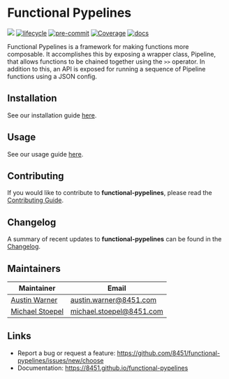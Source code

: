 # Functional Pypelines

![](https://img.shields.io/badge/version-1.0.0-blue.svg)
[![lifecycle](https://img.shields.io/badge/lifecycle-stable-green.svg)](https://www.tidyverse.org/lifecycle/#stable)
[![pre-commit](https://img.shields.io/badge/pre--commit-enabled-brightgreen?logo=pre-commit&logoColor=white)](https://github.com/pre-commit/pre-commit)
[![Coverage](https://raw.githubusercontent.com/8451/functional-pypelines/meta/coverage/coverage.svg)](https://github.com/8451/functional-pypelines/tree/meta/coverage)
[![docs](https://img.shields.io/badge/docs-latest-brightgreen.svg?style=flat)](https://8451.github.io/functional-pypelines)

Functional Pypelines is a framework for making functions more composable. It accomplishes this by exposing a wrapper class,
Pipeline, that allows functions to be chained together using the `>>` operator. In addition to this, an API is exposed
for running a sequence of Pipeline functions using a JSON config.

## Installation
See our installation guide [here](docs/source/installation.md).

## Usage
See our usage guide [here](docs/source/usage.md).

## Contributing
If you would like to contribute to **functional-pypelines**, please read the
[Contributing Guide](docs/source/contributing.md).

## Changelog
A summary of recent updates to **functional-pypelines** can be found in the
[Changelog](docs/source/changelog.md).

## Maintainers

| Maintainer                                                | Email                    |
|-----------------------------------------------------------|--------------------------|
| [Austin Warner](https://github.com/austinwarner-8451)     | austin.warner@8451.com   |
| [Michael Stoepel](https://github.com/michaelstoepel-8451) | michael.stoepel@8451.com |

## Links
- Report a bug or request a feature: https://github.com/8451/functional-pypelines/issues/new/choose
- Documentation: https://8451.github.io/functional-pypelines

